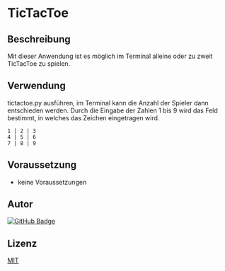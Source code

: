 # TicTacToe


## Beschreibung
Mit dieser Anwendung ist es möglich im Terminal alleine oder zu zweit TicTacToe zu spielen.

## Verwendung
tictactoe.py ausführen, im Terminal kann die Anzahl der Spieler dann entschieden werden. Durch die Eingabe der
Zahlen 1 bis 9 wird das Feld bestimmt, in welches das Zeichen eingetragen wird.

    1 | 2 | 3
    4 | 5 | 6
    7 | 8 | 9

## Voraussetzung
- keine Voraussetzungen

## Autor
[![GitHub Badge](https://img.shields.io/badge/PixelPilot24-Profile-darkgreen?style=flat&logo=github)](https://github.com/PixelPilot24)

## Lizenz
[MIT](https://choosealicense.com/licenses/mit/)
